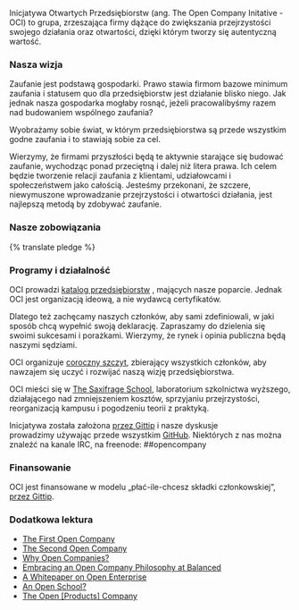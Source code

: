 Inicjatywa Otwartych Przedsiębiorstw (ang. The Open Company Initative - OCI) to grupa, zrzeszająca firmy dążące do zwiększania przejrzystości swojego działania oraz otwartości, dzięki którym tworzy się autentyczną wartość.


### Nasza wizja

Zaufanie jest podstawą gospodarki. Prawo stawia firmom bazowe minimum zaufania i
statusem quo dla przedsiębiorstw jest działanie blisko niego. Jak jednak nasza
gospodarka mogłaby rosnąć, jeżeli pracowalibyśmy razem nad budowaniem wspólnego
zaufania?

Wyobrażamy sobie świat, w którym przedsiębiorstwa są przede wszystkim godne
zaufania i to stawiają sobie za cel.

Wierzymy, że firmami przyszłości będą te aktywnie starające się budować
zaufanie, wychodząc ponad przeciętną i dalej niż litera prawa. Ich celem będzie
tworzenie relacji zaufania z klientami, udziałowcami i społeczeństwem jako
całością. Jesteśmy przekonani, że szczere, niewymuszone wprowadzanie
przejrzystości i otwartości działania, jest najlepszą metodą by zdobywać zaufanie.


### Nasze zobowiązania

{% translate pledge %}


### Programy i działalność

OCI prowadzi [katalog przedsiębiorstw](/directory/) , mających nasze poparcie.
Jednak OCI jest organizacją ideową, a nie wydawcą certyfikatów.

Dlatego też zachęcamy naszych członków, aby sami zdefiniowali, w jaki sposób
chcą wypełnić swoją deklarację. Zapraszamy do dzielenia się swoimi sukcesami i
porażkami. Wierzymy, że rynek i opinia publiczna będą naszymi sędziami.

OCI organizuje [coroczny szczyt](/summit/), zbierający wszystkich członków,
aby nawzajem się uczyć i rozwijać naszą wizję przedsiębiorstwa.

OCI mieści się w [The Saxifrage School](http://www.saxifrageschool.org/),
laboratorium szkolnictwa wyższego, działającego nad zmniejszeniem kosztów,
sprzyjaniu przejrzystości, reorganizacją kampusu i pogodzeniu teorii z praktyką.

Inicjatywa została założona [przez Gittip](https://www.gittip.com/OpenCompany/)
i nasze dyskusje prowadzimy używając przede wszystkim [GitHub](https://github.com/opencompany/www.opencompany.org/issues).
Niektórych z nas można znaleźć na kanale IRC, na freenode: ##opencompany

### Finansowanie

OCI jest finansowane w modelu „płać-ile-chcesz składki członkowskiej”, <a
href="https://www.gittip.com/OpenCompany/">przez Gittip</a>.

<div class="gittip-widget">
    <script data-gittip-username="OpenCompany" src="//gttp.co/v1.js"></script>
</div>


### Dodatkowa lektura

  - <a href="http://blog.gittip.com/post/26350459746/the-first-open-company">The First Open Company</a>
  - <a href="https://medium.com/building-gittip/4cbab7ca1a47">The Second Open Company</a>
  - <a href="https://medium.com/p/fdb74d1b4f0f/">Why Open Companies?</a>
  - <a href="https://www.balancedpayments.com/open">Embracing an Open Company Philosophy at Balanced</a>
  - <a href="/resources/whitepaper.pdf">A Whitepaper on Open Enterprise</a>
  - <a href="https://medium.com/the-saxifrage-school/1cc89b9de873">An Open School?</a>
  - <a href="http://theopencompany.net/pages/about-us">The Open [Products] Company</a>
